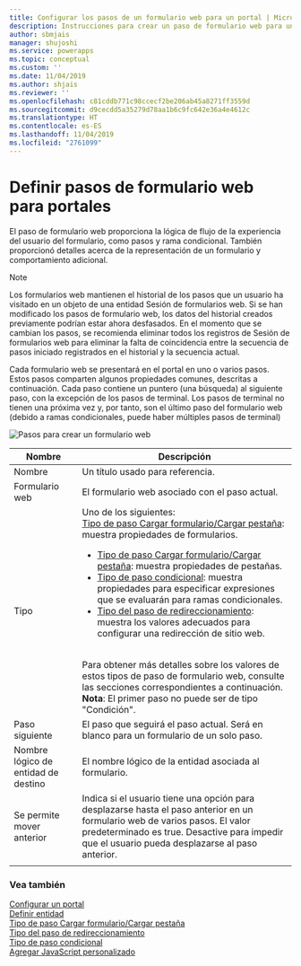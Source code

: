 ```yaml
---
title: Configurar los pasos de un formulario web para un portal | MicrosoftDocs
description: Instrucciones para crear un paso de formulario web para un formulario web en un portal.
author: sbmjais
manager: shujoshi
ms.service: powerapps
ms.topic: conceptual
ms.custom: ''
ms.date: 11/04/2019
ms.author: shjais
ms.reviewer: ''
ms.openlocfilehash: c81cddb771c98ccecf2be206ab45a8271ff3559d
ms.sourcegitcommit: d9cecdd5a35279d78aa1b6c9fc642e36a4e4612c
ms.translationtype: HT
ms.contentlocale: es-ES
ms.lasthandoff: 11/04/2019
ms.locfileid: "2761099"
---
```

# <a name="define-web-form-steps-for-portals"></a>Definir pasos de formulario web para portales

El paso de formulario web proporciona la lógica de flujo de la experiencia del usuario del formulario, como pasos y rama condicional. También proporcionó detalles acerca de la representación de un formulario y comportamiento adicional.

> [!NOTE]
> Los formularios web mantienen el historial de los pasos que un usuario ha visitado en un objeto de una entidad Sesión de formularios web. Si se han modificado los pasos de formulario web, los datos del historial creados previamente podrían estar ahora desfasados. En el momento que se cambian los pasos, se recomienda eliminar todos los registros de Sesión de formularios web para eliminar la falta de coincidencia entre la secuencia de pasos iniciado registrados en el historial y la secuencia actual.

Cada formulario web se presentará en el portal en uno o varios pasos. Estos pasos comparten algunos propiedades comunes, descritas a continuación. Cada paso contiene un puntero (una búsqueda) al siguiente paso, con la excepción de los pasos de terminal. Los pasos de terminal no tienen una próxima vez y, por tanto, son el último paso del formulario web (debido a ramas condicionales, puede haber múltiples pasos de terminal)

![Pasos para crear un formulario web](../media/web-form-creation-steps.png "Pasos para crear un formulario web")  

| Nombre     | Descripción                                    |
|----------|------------------------------------------------|
| Nombre     | Un título usado para referencia.                    |
| Formulario web | El formulario web asociado con el paso actual. |
|Tipo|Uno de los siguientes:<br>[Tipo de paso Cargar formulario/Cargar pestaña](load-form-step.md): muestra propiedades de formularios. <ul><li>[Tipo de paso Cargar formulario/Cargar pestaña](load-form-step.md): muestra propiedades de pestañas.</li><li>[Tipo de paso condicional](add-conditional-step.md): muestra propiedades para especificar expresiones que se evaluarán para ramas condicionales. </li><li>[Tipo del paso de redireccionamiento](add-redirect-step.md): muestra los valores adecuados para configurar una redirección de sitio web.</li></ul><br>Para obtener más detalles sobre los valores de estos tipos de paso de formulario web, consulte las secciones correspondientes a continuación.<br>**Nota**: El primer paso no puede ser de tipo "Condición".|
| Paso siguiente                  | El paso que seguirá el paso actual. Será en blanco para un formulario de un solo paso.                                                                                                            |
| Nombre lógico de entidad de destino | El nombre lógico de la entidad asociada al formulario.                                                                                                                                               |
| Se permite mover anterior    | Indica si el usuario tiene una opción para desplazarse hasta el paso anterior en un formulario web de varios pasos. El valor predeterminado es true. Desactive para impedir que el usuario pueda desplazarse al paso anterior. |
||

### <a name="see-also"></a>Vea también

[Configurar un portal](configure-portal.md)  
[Definir entidad](entity-forms.md)  
[Tipo de paso Cargar formulario/Cargar pestaña](load-form-step.md)  
[Tipo del paso de redireccionamiento](add-redirect-step.md)  
[Tipo de paso condicional](add-conditional-step.md)  
[Agregar JavaScript personalizado](add-custom-javascript.md)  

